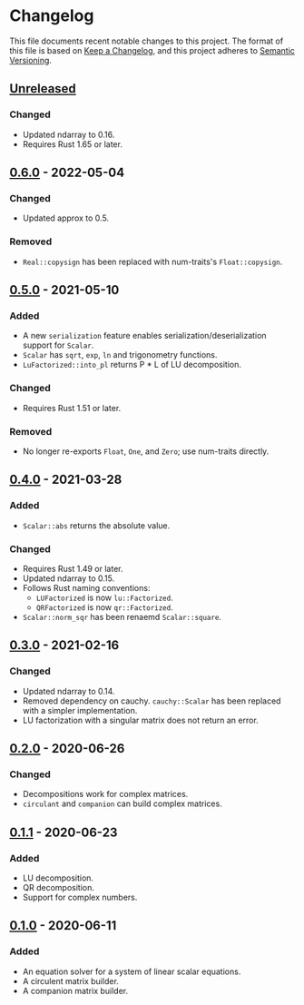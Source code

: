 # Changelog

This file documents recent notable changes to this project. The format of this
file is based on [Keep a Changelog](https://keepachangelog.com/en/1.0.0/), and
this project adheres to [Semantic
Versioning](https://semver.org/spec/v2.0.0.html).

## [Unreleased]

### Changed

* Updated ndarray to 0.16.
* Requires Rust 1.65 or later.

## [0.6.0] - 2022-05-04

### Changed

* Updated approx to 0.5.

### Removed

* `Real::copysign` has been replaced with num-traits's `Float::copysign`.

## [0.5.0] - 2021-05-10

### Added

* A new `serialization` feature enables serialization/deserialization support
  for `Scalar`.
* `Scalar` has `sqrt`, `exp`, `ln` and trigonometry functions.
* `LuFactorized::into_pl` returns P * L of LU decomposition.

### Changed

* Requires Rust 1.51 or later.

### Removed

* No longer re-exports `Float`, `One`, and `Zero`; use num-traits directly.

## [0.4.0] - 2021-03-28

### Added

* `Scalar::abs` returns the absolute value.

### Changed

* Requires Rust 1.49 or later.
* Updated ndarray to 0.15.
* Follows Rust naming conventions:
  * `LUFactorized` is now `lu::Factorized`.
  * `QRFactorized` is now `qr::Factorized`.
* `Scalar::norm_sqr` has been renaemd `Scalar::square`.

## [0.3.0] - 2021-02-16

### Changed

* Updated ndarray to 0.14.
* Removed dependency on cauchy.  `cauchy::Scalar` has been replaced with a
  simpler implementation.
* LU factorization with a singular matrix does not return an error.

## [0.2.0] - 2020-06-26

### Changed

* Decompositions work for complex matrices.
* `circulant` and `companion` can build complex matrices.

## [0.1.1] - 2020-06-23

### Added

* LU decomposition.
* QR decomposition.
* Support for complex numbers.

## [0.1.0] - 2020-06-11

### Added

* An equation solver for a system of linear scalar equations.
* A circulent matrix builder.
* A companion matrix builder.

[Unreleased]: https://github.com/vinesystems/lair/compare/0.6.0...main
[0.6.0]: https://github.com/vinesystems/lair/compare/0.5.0...0.6.0
[0.5.0]: https://github.com/vinesystems/lair/compare/0.4.0...0.5.0
[0.4.0]: https://github.com/vinesystems/lair/compare/0.3.0...0.4.0
[0.3.0]: https://github.com/vinesystems/lair/compare/0.2.0...0.3.0
[0.2.0]: https://github.com/vinesystems/lair/compare/0.1.1...0.2.0
[0.1.1]: https://github.com/vinesystems/lair/compare/0.1.0...0.1.1
[0.1.0]: https://github.com/vinesystems/lair/tree/0.1.0
